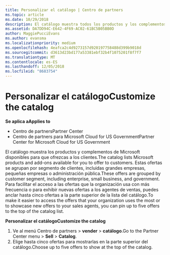 ```yaml
---
title: Personalizar el catálogo | Centro de partners
ms.topic: article
ms.date: 10/29/2018
description: El catálogo muestra todos los productos y los complementos de Microsoft disponibles para que los vendan los partners.
ms.assetid: DA7DD94C-E642-4F69-AC02-61BC5B05BB0D
author: MaggiePucciEvans
ms.author: evansma
ms.localizationpriority: medium
ms.openlocfilehash: 4eafca2c4d9273157d920197758488d399b9018d
ms.sourcegitcommit: d3613d23bd177a53381ebf32b4f1075201f8f7f7
ms.translationtype: MT
ms.contentlocale: es-ES
ms.lasthandoff: 12/05/2018
ms.locfileid: "8683754"
---
```

# <a name="customize-the-catalog"></a><span data-ttu-id="db2f2-103">Personalizar el catálogo</span><span class="sxs-lookup"><span data-stu-id="db2f2-103">Customize the catalog</span></span>

**<span data-ttu-id="db2f2-104">Se aplica a</span><span class="sxs-lookup"><span data-stu-id="db2f2-104">Applies to</span></span>**

-  <span data-ttu-id="db2f2-105">Centro de partners</span><span class="sxs-lookup"><span data-stu-id="db2f2-105">Partner Center</span></span>
-  <span data-ttu-id="db2f2-106">Centro de partners para Microsoft Cloud for US Government</span><span class="sxs-lookup"><span data-stu-id="db2f2-106">Partner Center for Microsoft Cloud for US Government</span></span>


<span data-ttu-id="db2f2-107">El catálogo muestra los productos y complementos de Microsoft disponibles para que ofrezcas a los clientes.</span><span class="sxs-lookup"><span data-stu-id="db2f2-107">The catalog lists Microsoft products and add-ons available for you to offer to customers.</span></span> <span data-ttu-id="db2f2-108">Estas ofertas se agrupan por segmento de clientes, incluidas grandes empresas, pequeñas empresas o administración pública.</span><span class="sxs-lookup"><span data-stu-id="db2f2-108">These offers are grouped by customer segment, including enterprise, small business, and government.</span></span> <span data-ttu-id="db2f2-109">Para facilitar el acceso a las ofertas que la organización usa con más frecuencia o para exhibir nuevas ofertas a los agentes de ventas, puedes anclar hasta cinco ofertas a la parte superior de la lista del catálogo.</span><span class="sxs-lookup"><span data-stu-id="db2f2-109">To make it easier to access the offers that your organization uses the most or to showcase new offers to your sales agents, you can pin up to five offers to the top of the catalog list.</span></span>

**<span data-ttu-id="db2f2-110">Personalizar el catálogo</span><span class="sxs-lookup"><span data-stu-id="db2f2-110">Customize the catalog</span></span>**

1.  <span data-ttu-id="db2f2-111">Ve al menú Centro de partners &gt; **vender** &gt; **catálogo**.</span><span class="sxs-lookup"><span data-stu-id="db2f2-111">Go to the Partner Center menu &gt; **Sell** &gt; **Catalog**.</span></span>
2.  <span data-ttu-id="db2f2-112">Elige hasta cinco ofertas para mostrarlas en la parte superior del catálogo.</span><span class="sxs-lookup"><span data-stu-id="db2f2-112">Choose up to five offers to show at the top of the catalog.</span></span>

 

 



